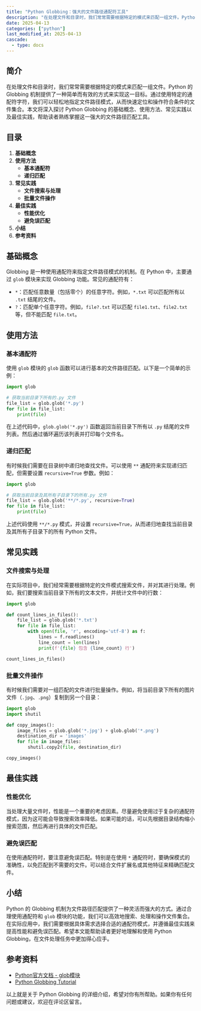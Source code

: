 ```yaml
---
title: "Python Globbing：强大的文件路径通配符工具"
description: "在处理文件和目录时，我们常常需要根据特定的模式来匹配一组文件。Python 的 Globbing 机制提供了一种简单而有效的方式来实现这一目标。通过使用特定的通配符字符，我们可以轻松地指定文件路径模式，从而快速定位和操作符合条件的文件集合。本文将深入探讨 Python Globbing 的基础概念、使用方法、常见实践以及最佳实践，帮助读者熟练掌握这一强大的文件路径匹配工具。"
date: 2025-04-13
categories: ["python"]
last_modified_at: 2025-04-13
cascade:
  - type: docs
---
```



## 简介
在处理文件和目录时，我们常常需要根据特定的模式来匹配一组文件。Python 的 Globbing 机制提供了一种简单而有效的方式来实现这一目标。通过使用特定的通配符字符，我们可以轻松地指定文件路径模式，从而快速定位和操作符合条件的文件集合。本文将深入探讨 Python Globbing 的基础概念、使用方法、常见实践以及最佳实践，帮助读者熟练掌握这一强大的文件路径匹配工具。

<!-- more -->
## 目录
1. **基础概念**
2. **使用方法**
    - **基本通配符**
    - **递归匹配**
3. **常见实践**
    - **文件搜索与处理**
    - **批量文件操作**
4. **最佳实践**
    - **性能优化**
    - **避免误匹配**
5. **小结**
6. **参考资料**

## 基础概念
Globbing 是一种使用通配符来指定文件路径模式的机制。在 Python 中，主要通过 `glob` 模块来实现 Globbing 功能。常见的通配符有：
- `*`：匹配任意数量（包括零个）的任意字符。例如，`*.txt` 可以匹配所有以 `.txt` 结尾的文件。
- `?`：匹配单个任意字符。例如，`file?.txt` 可以匹配 `file1.txt`、`file2.txt` 等，但不能匹配 `file.txt`。

## 使用方法

### 基本通配符
使用 `glob` 模块的 `glob` 函数可以进行基本的文件路径匹配。以下是一个简单的示例：

```python
import glob

# 获取当前目录下所有的.py 文件
file_list = glob.glob('*.py')
for file in file_list:
    print(file)
```

在上述代码中，`glob.glob('*.py')` 函数返回当前目录下所有以 `.py` 结尾的文件列表。然后通过循环遍历该列表并打印每个文件名。

### 递归匹配
有时候我们需要在目录树中递归地查找文件。可以使用 `**` 通配符来实现递归匹配，但需要设置 `recursive=True` 参数。例如：

```python
import glob

# 获取当前目录及其所有子目录下的所有.py 文件
file_list = glob.glob('**/*.py', recursive=True)
for file in file_list:
    print(file)
```

上述代码使用 `**/*.py` 模式，并设置 `recursive=True`，从而递归地查找当前目录及其所有子目录下的所有 Python 文件。

## 常见实践

### 文件搜索与处理
在实际项目中，我们经常需要根据特定的文件模式搜索文件，并对其进行处理。例如，我们要搜索当前目录下所有的文本文件，并统计文件中的行数：

```python
import glob

def count_lines_in_files():
    file_list = glob.glob('*.txt')
    for file in file_list:
        with open(file, 'r', encoding='utf-8') as f:
            lines = f.readlines()
            line_count = len(lines)
            print(f'{file} 包含 {line_count} 行')

count_lines_in_files()
```

### 批量文件操作
有时候我们需要对一组匹配的文件进行批量操作。例如，将当前目录下所有的图片文件（`.jpg`、`.png`）复制到另一个目录：

```python
import glob
import shutil

def copy_images():
    image_files = glob.glob('*.jpg') + glob.glob('*.png')
    destination_dir = 'images'
    for file in image_files:
        shutil.copy2(file, destination_dir)

copy_images()
```

## 最佳实践

### 性能优化
当处理大量文件时，性能是一个重要的考虑因素。尽量避免使用过于复杂的通配符模式，因为这可能会导致搜索效率降低。如果可能的话，可以先根据目录结构缩小搜索范围，然后再进行具体的文件匹配。

### 避免误匹配
在使用通配符时，要注意避免误匹配。特别是在使用 `*` 通配符时，要确保模式的准确性，以免匹配到不需要的文件。可以结合文件扩展名或其他特征来精确匹配文件。

## 小结
Python 的 Globbing 机制为文件路径匹配提供了一种灵活而强大的方式。通过合理使用通配符和 `glob` 模块的功能，我们可以高效地搜索、处理和操作文件集合。在实际应用中，我们需要根据具体需求选择合适的通配符模式，并遵循最佳实践来提高性能和避免误匹配。希望本文能帮助读者更好地理解和使用 Python Globbing，在文件处理任务中更加得心应手。

## 参考资料
- [Python官方文档 - glob模块](https://docs.python.org/3/library/glob.html)
- [Python Globbing Tutorial](https://www.tutorialspoint.com/python3/python3_file_handling.htm)

以上就是关于 Python Globbing 的详细介绍，希望对你有所帮助。如果你有任何问题或建议，欢迎在评论区留言。  